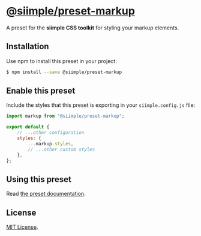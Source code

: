 # [@siimple/preset-markup](https://www.siimple.xyz/presets/markup)

A preset for the **siimple CSS toolkit** for styling your markup elements.

## Installation

Use npm to install this preset in your project:

```bash
$ npm install --save @siimple/preset-markup
```

## Enable this preset

Include the styles that this preset is exporting in your `siimple.config.js` file:

```js
import markup from "@siimple/preset-markup";

export default {
    // ...other configuration
    styles: {
        ...markup.styles,
        // ...other custom styles
    },
};
```

## Using this preset

Read [the preset documentation](https://www.siimple.xyz/presets/markup).

## License

[MIT License](https://github.com/jmjuanes/siimple/blob/main/LICENSE).
